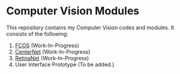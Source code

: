 # Computer Vision Modules

This repository contains my Computer Vision codes and modules. It consists of the following:
1. [FCOS](https://github.com/WD-Leong/CV-Object-Detection/tree/master/FCOS) (Work-In-Progress)
2. [CenterNet](https://github.com/WD-Leong/CV-Object-Detection/tree/master/CenterNet) (Work-In-Progress)
3. [RetinaNet](https://github.com/WD-Leong/CV-Object-Detection/tree/master/RetinaNet) (Work-In-Progress)
4. User Interface Prototype (To be added.)

